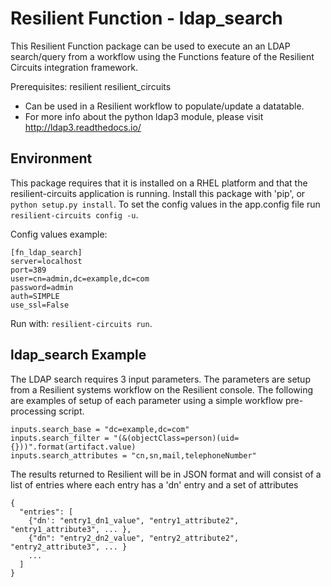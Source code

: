 # Resilient Function - ldap_search

This Resilient Function package can be used to execute an an LDAP search/query from a workflow using the Functions feature of the Resilient
Circuits integration framework.

Prerequisites:
resilient
resilient_circuits

* Can be used in a Resilient workflow to populate/update a datatable.
* For more info about the python ldap3 module, please visit http://ldap3.readthedocs.io/


## Environment

This package requires that it is installed on a RHEL platform and that the resilient-circuits application is running.
Install this package with 'pip', or `python setup.py install`.
To set the config values in the app.config file run `resilient-circuits config -u`.

Config values example:
```
[fn_ldap_search]
server=localhost
port=389
user=cn=admin,dc=example,dc=com
password=admin
auth=SIMPLE
use_ssl=False
```

Run with: `resilient-circuits run`.

## ldap_search Example

The LDAP search requires 3 input parameters. The parameters are setup from a Resilient systems workflow on the Resilient console.
The following are examples of setup of each parameter using a simple workflow pre-processing script.

```
inputs.search_base = "dc=example,dc=com"
inputs.search_filter = "(&(objectClass=person)(uid={}))".format(artifact.value)
inputs.search_attributes = "cn,sn,mail,telephoneNumber"
```
The results returned to Resilient will be in JSON format and will consist of a list of
entries where each entry has a 'dn' entry and a set of attributes
```
{
  "entries": [
    {"dn': "entry1_dn1_value", "entry1_attribute2", "entry1_attribute3", ... },
    {"dn": "entry2_dn2_value", "entry2_attribute2", "entry2_attribute3", ... }
    ...
  ]
}
```
